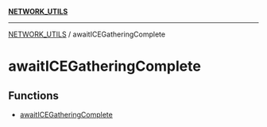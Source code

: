 [**NETWORK_UTILS**](../README.md)

***

[NETWORK_UTILS](../README.md) / awaitICEGatheringComplete

# awaitICEGatheringComplete

## Functions

- [awaitICEGatheringComplete](functions/awaitICEGatheringComplete.md)

